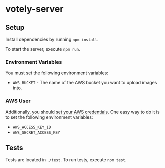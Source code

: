 # votely-server

## Setup

Install dependencies by running `npm install`.

To start the server, execute `npm run`.

### Environment Variables

You must set the following environment variables:

- `AWS_BUCKET` - The name of the AWS bucket you want to upload images into.

### AWS User

Additionally, you should [set your AWS credentials][aws-credentials]. One easy way to do it is to set the following environment variables:

- `AWS_ACCESS_KEY_ID`
- `AWS_SECRET_ACCESS_KEY`

## Tests

Tests are located in `./test`. To run tests, execute `npm test`.


<!-- Links -->

[aws-credentials]: http://docs.aws.amazon.com/AWSJavaScriptSDK/guide/node-configuring.html
